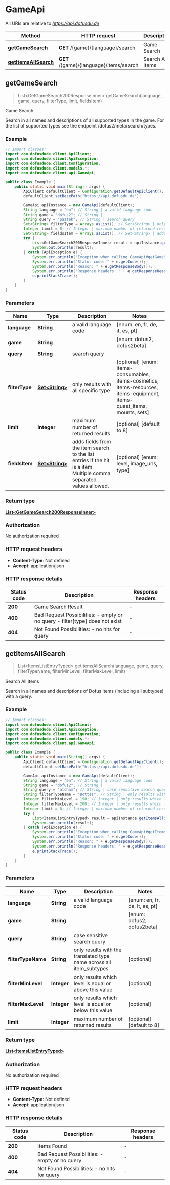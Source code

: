 # GameApi

All URIs are relative to *https://api.dofusdu.de*

| Method | HTTP request | Description |
|------------- | ------------- | -------------|
| [**getGameSearch**](GameApi.md#getGameSearch) | **GET** /{game}/{language}/search | Game Search |
| [**getItemsAllSearch**](GameApi.md#getItemsAllSearch) | **GET** /{game}/{language}/items/search | Search All Items |



## getGameSearch

> List&lt;GetGameSearch200ResponseInner&gt; getGameSearch(language, game, query, filterType, limit, fieldsItem)

Game Search

Search in all names and descriptions of all supported types in the game. For the list of supported types see the endpoint /dofus2/meta/search/types.

### Example

```java
// Import classes:
import com.dofusdude.client.ApiClient;
import com.dofusdude.client.ApiException;
import com.dofusdude.client.Configuration;
import com.dofusdude.client.models.*;
import com.dofusdude.client.api.GameApi;

public class Example {
    public static void main(String[] args) {
        ApiClient defaultClient = Configuration.getDefaultApiClient();
        defaultClient.setBasePath("https://api.dofusdu.de");

        GameApi apiInstance = new GameApi(defaultClient);
        String language = "en"; // String | a valid language code
        String game = "dofus2"; // String | 
        String query = "paztek"; // String | search query
        Set<String> filterType = Arrays.asList(); // Set<String> | only results with all specific type
        Integer limit = 8; // Integer | maximum number of returned results
        Set<String> fieldsItem = Arrays.asList(); // Set<String> | adds fields from the item search to the list entries if the hit is a item. Multiple comma separated values allowed.
        try {
            List<GetGameSearch200ResponseInner> result = apiInstance.getGameSearch(language, game, query, filterType, limit, fieldsItem);
            System.out.println(result);
        } catch (ApiException e) {
            System.err.println("Exception when calling GameApi#getGameSearch");
            System.err.println("Status code: " + e.getCode());
            System.err.println("Reason: " + e.getResponseBody());
            System.err.println("Response headers: " + e.getResponseHeaders());
            e.printStackTrace();
        }
    }
}
```

### Parameters


| Name | Type | Description  | Notes |
|------------- | ------------- | ------------- | -------------|
| **language** | **String**| a valid language code | [enum: en, fr, de, it, es, pt] |
| **game** | **String**|  | [enum: dofus2, dofus2beta] |
| **query** | **String**| search query | |
| **filterType** | [**Set&lt;String&gt;**](String.md)| only results with all specific type | [optional] [enum: items-consumables, items-cosmetics, items-resources, items-equipment, items-quest_items, mounts, sets] |
| **limit** | **Integer**| maximum number of returned results | [optional] [default to 8] |
| **fieldsItem** | [**Set&lt;String&gt;**](String.md)| adds fields from the item search to the list entries if the hit is a item. Multiple comma separated values allowed. | [optional] [enum: level, image_urls, type] |

### Return type

[**List&lt;GetGameSearch200ResponseInner&gt;**](GetGameSearch200ResponseInner.md)

### Authorization

No authorization required

### HTTP request headers

- **Content-Type**: Not defined
- **Accept**: application/json


### HTTP response details
| Status code | Description | Response headers |
|-------------|-------------|------------------|
| **200** | Game Search Result |  -  |
| **400** | Bad Request  Possibilities: - empty or no query - filter[type] does not exist  |  -  |
| **404** | Not Found  Possibilities: - no hits for query |  -  |


## getItemsAllSearch

> List&lt;ItemsListEntryTyped&gt; getItemsAllSearch(language, game, query, filterTypeName, filterMinLevel, filterMaxLevel, limit)

Search All Items

Search in all names and descriptions of Dofus items (including all subtypes) with a query.

### Example

```java
// Import classes:
import com.dofusdude.client.ApiClient;
import com.dofusdude.client.ApiException;
import com.dofusdude.client.Configuration;
import com.dofusdude.client.models.*;
import com.dofusdude.client.api.GameApi;

public class Example {
    public static void main(String[] args) {
        ApiClient defaultClient = Configuration.getDefaultApiClient();
        defaultClient.setBasePath("https://api.dofusdu.de");

        GameApi apiInstance = new GameApi(defaultClient);
        String language = "en"; // String | a valid language code
        String game = "dofus2"; // String | 
        String query = "atcham"; // String | case sensitive search query
        String filterTypeName = "Bottes"; // String | only results with the translated type name across all item_subtypes
        Integer filterMinLevel = 190; // Integer | only results which level is equal or above this value
        Integer filterMaxLevel = 200; // Integer | only results which level is equal or below this value
        Integer limit = 8; // Integer | maximum number of returned results
        try {
            List<ItemsListEntryTyped> result = apiInstance.getItemsAllSearch(language, game, query, filterTypeName, filterMinLevel, filterMaxLevel, limit);
            System.out.println(result);
        } catch (ApiException e) {
            System.err.println("Exception when calling GameApi#getItemsAllSearch");
            System.err.println("Status code: " + e.getCode());
            System.err.println("Reason: " + e.getResponseBody());
            System.err.println("Response headers: " + e.getResponseHeaders());
            e.printStackTrace();
        }
    }
}
```

### Parameters


| Name | Type | Description  | Notes |
|------------- | ------------- | ------------- | -------------|
| **language** | **String**| a valid language code | [enum: en, fr, de, it, es, pt] |
| **game** | **String**|  | [enum: dofus2, dofus2beta] |
| **query** | **String**| case sensitive search query | |
| **filterTypeName** | **String**| only results with the translated type name across all item_subtypes | [optional] |
| **filterMinLevel** | **Integer**| only results which level is equal or above this value | [optional] |
| **filterMaxLevel** | **Integer**| only results which level is equal or below this value | [optional] |
| **limit** | **Integer**| maximum number of returned results | [optional] [default to 8] |

### Return type

[**List&lt;ItemsListEntryTyped&gt;**](ItemsListEntryTyped.md)

### Authorization

No authorization required

### HTTP request headers

- **Content-Type**: Not defined
- **Accept**: application/json


### HTTP response details
| Status code | Description | Response headers |
|-------------|-------------|------------------|
| **200** | Items Found |  -  |
| **400** | Bad Request  Possibilities: - empty or no query  |  -  |
| **404** | Not Found  Possibilities: - no hits for query |  -  |

